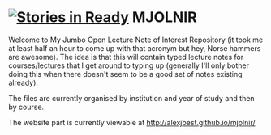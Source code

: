 [![Stories in Ready](https://badge.waffle.io/alexjbest/mjolnir.png?label=ready&title=Ready)](https://waffle.io/alexjbest/mjolnir)
MJOLNIR
=======

Welcome to My Jumbo Open Lecture Note of Interest Repository (it took me at least half an hour to come up with that acronym but hey, Norse hammers are awesome). The idea is that this will contain typed lecture notes for courses/lectures that I get around to typing up (generally I'll only bother doing this when there doesn't seem to be a good set of notes existing already).

The files are currently organised by institution and year of study and then by course.

The website part is currently viewable at http://alexjbest.github.io/mjolnir/
